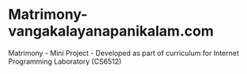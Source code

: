 # Matrimony-vangakalayanapanikalam.com
Matrimony - Mini Project - Developed as part of curriculum for Internet Programming Laboratory (CS6512)
